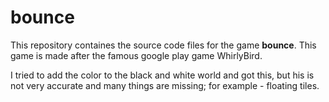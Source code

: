 # bounce
This repository containes the source code files for the game **bounce**.
This game is made after the famous google play game WhirlyBird.

I tried to add the color to the black and white world and got this, but his is not very accurate and many things are missing; for example - floating tiles.
